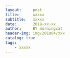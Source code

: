 ```yaml
---
layout:     post
title:      xxxxx
subtitle:   xxxxx
date:       2019-xx-xx
author:     BY morningcat
header-img: img/201904/xxx
catalog: true
tags:
    - xxxxx
---
```

